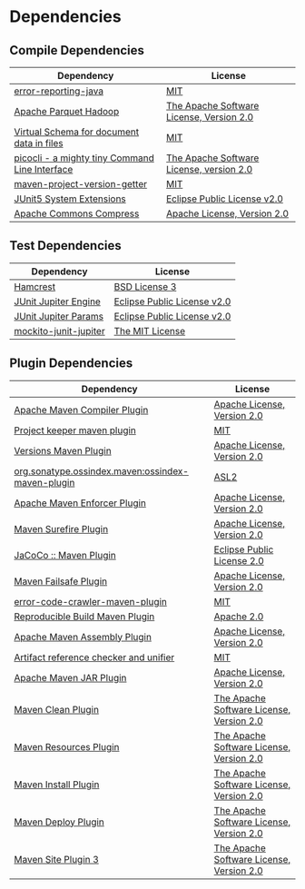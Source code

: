 <!-- @formatter:off -->
# Dependencies

## Compile Dependencies

| Dependency                                          | License                                       |
| --------------------------------------------------- | --------------------------------------------- |
| [error-reporting-java][0]                           | [MIT][1]                                      |
| [Apache Parquet Hadoop][2]                          | [The Apache Software License, Version 2.0][3] |
| [Virtual Schema for document data in files][4]      | [MIT][1]                                      |
| [picocli - a mighty tiny Command Line Interface][6] | [The Apache Software License, version 2.0][3] |
| [maven-project-version-getter][8]                   | [MIT][1]                                      |
| [JUnit5 System Extensions][10]                      | [Eclipse Public License v2.0][11]             |
| [Apache Commons Compress][12]                       | [Apache License, Version 2.0][13]             |

## Test Dependencies

| Dependency                  | License                           |
| --------------------------- | --------------------------------- |
| [Hamcrest][14]              | [BSD License 3][15]               |
| [JUnit Jupiter Engine][16]  | [Eclipse Public License v2.0][17] |
| [JUnit Jupiter Params][16]  | [Eclipse Public License v2.0][17] |
| [mockito-junit-jupiter][20] | [The MIT License][21]             |

## Plugin Dependencies

| Dependency                                              | License                                       |
| ------------------------------------------------------- | --------------------------------------------- |
| [Apache Maven Compiler Plugin][22]                      | [Apache License, Version 2.0][13]             |
| [Project keeper maven plugin][24]                       | [MIT][1]                                      |
| [Versions Maven Plugin][26]                             | [Apache License, Version 2.0][13]             |
| [org.sonatype.ossindex.maven:ossindex-maven-plugin][28] | [ASL2][3]                                     |
| [Apache Maven Enforcer Plugin][30]                      | [Apache License, Version 2.0][13]             |
| [Maven Surefire Plugin][32]                             | [Apache License, Version 2.0][13]             |
| [JaCoCo :: Maven Plugin][34]                            | [Eclipse Public License 2.0][35]              |
| [Maven Failsafe Plugin][36]                             | [Apache License, Version 2.0][13]             |
| [error-code-crawler-maven-plugin][38]                   | [MIT][1]                                      |
| [Reproducible Build Maven Plugin][40]                   | [Apache 2.0][3]                               |
| [Apache Maven Assembly Plugin][42]                      | [Apache License, Version 2.0][13]             |
| [Artifact reference checker and unifier][44]            | [MIT][1]                                      |
| [Apache Maven JAR Plugin][46]                           | [Apache License, Version 2.0][13]             |
| [Maven Clean Plugin][48]                                | [The Apache Software License, Version 2.0][3] |
| [Maven Resources Plugin][50]                            | [The Apache Software License, Version 2.0][3] |
| [Maven Install Plugin][52]                              | [The Apache Software License, Version 2.0][3] |
| [Maven Deploy Plugin][54]                               | [The Apache Software License, Version 2.0][3] |
| [Maven Site Plugin 3][56]                               | [The Apache Software License, Version 2.0][3] |

[24]: https://github.com/exasol/project-keeper-maven-plugin
[34]: https://www.eclemma.org/jacoco/index.html
[0]: https://github.com/exasol/error-reporting-java
[11]: http://www.eclipse.org/legal/epl-v20.html
[4]: https://github.com/exasol/virtual-schema-common-document-files
[3]: http://www.apache.org/licenses/LICENSE-2.0.txt
[32]: https://maven.apache.org/surefire/maven-surefire-plugin/
[48]: http://maven.apache.org/plugins/maven-clean-plugin/
[1]: https://opensource.org/licenses/MIT
[20]: https://github.com/mockito/mockito
[36]: https://maven.apache.org/surefire/maven-failsafe-plugin/
[8]: https://github.com/exasol/maven-project-version-getter
[12]: https://commons.apache.org/proper/commons-compress/
[26]: http://www.mojohaus.org/versions-maven-plugin/
[15]: http://opensource.org/licenses/BSD-3-Clause
[22]: https://maven.apache.org/plugins/maven-compiler-plugin/
[35]: https://www.eclipse.org/legal/epl-2.0/
[21]: https://github.com/mockito/mockito/blob/main/LICENSE
[40]: http://zlika.github.io/reproducible-build-maven-plugin
[2]: https://parquet.apache.org
[13]: https://www.apache.org/licenses/LICENSE-2.0.txt
[30]: https://maven.apache.org/enforcer/maven-enforcer-plugin/
[17]: https://www.eclipse.org/legal/epl-v20.html
[52]: http://maven.apache.org/plugins/maven-install-plugin/
[16]: https://junit.org/junit5/
[28]: https://sonatype.github.io/ossindex-maven/maven-plugin/
[10]: https://github.com/itsallcode/junit5-system-extensions
[14]: http://hamcrest.org/JavaHamcrest/
[54]: http://maven.apache.org/plugins/maven-deploy-plugin/
[56]: http://maven.apache.org/plugins/maven-site-plugin/
[50]: http://maven.apache.org/plugins/maven-resources-plugin/
[38]: https://github.com/exasol/error-code-crawler-maven-plugin
[44]: https://github.com/exasol/artifact-reference-checker-maven-plugin
[46]: https://maven.apache.org/plugins/maven-jar-plugin/
[6]: http://picocli.info
[42]: https://maven.apache.org/plugins/maven-assembly-plugin/
